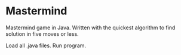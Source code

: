 # Mastermind
Mastermind game in Java.
Written with the quickest algorithm to find solution in five moves or less.

Load all .java files. Run program.
